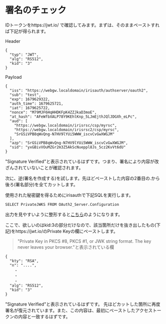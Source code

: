 # 署名のチェック

IDトークンをhttps://jwt.io/ で確認してみます。まずは、そのままペーストすれば下記が得られます。

Header
```
{
  "typ": "JWT",
  "alg": "RS512",
  "kid": "3"
}
```

Payload
```
{
  "iss": "https://webgw.localdomain/irisauth/authserver/oauth2",
  "sub": "test",
  "exp": 1679629322,
  "auth_time": 1679625721,
  "iat": 1679625722,
  "nonce": "M79MJF6HqHHDKFpK4ZZJkaD3moE",
  "at_hash": "AFeWfbXALP78Y9KEhlKnp_5LJmEjthJQlJDGXh_eLPc",
  "aud": [
    "https://webgw.localdomain/irisrsc/csp/myrsc",
    "https://webgw.localdomain/irisrsc2/csp/myrsc",
    "SrGSiVPB8qWvQng-N7HV9lYUi5WWW_iscvCvGwXWGJM"
  ],
  "azp": "SrGSiVPB8qWvQng-N7HV9lYUi5WWW_iscvCvGwXWGJM",
  "sid": "yxGBivVOuMZGr2m3Z5AkScNueppl8Js_5cz2KvVt6dU"
}
```

"Signature Verified"と表示されているはずです。つまり、署名により内容が改ざんされていないことが確認されます。

次に、逆(署名を作成する)を試します。先ほどペーストした内容の2番目の.から後ろ(署名部分)を全てカットします。

使用された秘密鍵を得るためにirisauthで下記SQLを実行します。	

```
SELECT PrivateJWKS FROM OAuth2_Server.Configuration
```
出力を見やすいように整形すると[こちら](PrivateJWKS.json)のようになります。

ここで、欲しいのはkid:3の部分だけなので、該当箇所だけを抜き出したもの(下記)をhttps://jwt.io/のPrivate Keyの欄にペーストします。

> "Private Key in PKCS #8, PKCS #1, or JWK string format. The key never leaves your browser."と表示されている欄

```
{
  "kty": "RSA",
  "n": "....",
    ・
    ・
    ・
  "alg": "RS512",
  "kid": "3"
}
```

"Signature Verified"と表示されているはずです。
先ほどカットした箇所に再度署名が復元されています。また、この内容は、最初にペーストしたアクセストークンの内容と一致するはずです。


